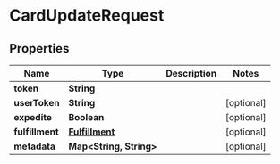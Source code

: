 
# CardUpdateRequest

## Properties
Name | Type | Description | Notes
------------ | ------------- | ------------- | -------------
**token** | **String** |  | 
**userToken** | **String** |  |  [optional]
**expedite** | **Boolean** |  |  [optional]
**fulfillment** | [**Fulfillment**](Fulfillment.md) |  |  [optional]
**metadata** | **Map&lt;String, String&gt;** |  |  [optional]



